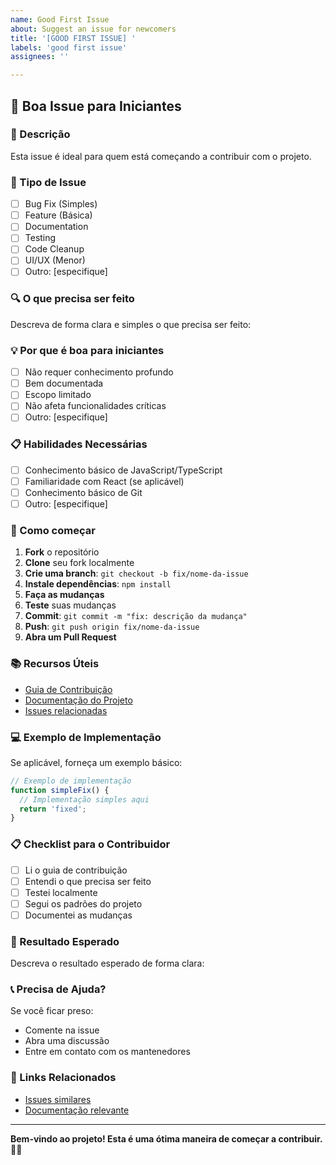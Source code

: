 ```yaml
---
name: Good First Issue
about: Suggest an issue for newcomers
title: '[GOOD FIRST ISSUE] '
labels: 'good first issue'
assignees: ''

---
```


## 🌟 Boa Issue para Iniciantes

### 📝 Descrição

Esta issue é ideal para quem está começando a contribuir com o projeto.

### 🎯 Tipo de Issue

- [ ] Bug Fix (Simples)
- [ ] Feature (Básica)
- [ ] Documentation
- [ ] Testing
- [ ] Code Cleanup
- [ ] UI/UX (Menor)
- [ ] Outro: [especifique]

### 🔍 O que precisa ser feito

Descreva de forma clara e simples o que precisa ser feito:

### 💡 Por que é boa para iniciantes

- [ ] Não requer conhecimento profundo
- [ ] Bem documentada
- [ ] Escopo limitado
- [ ] Não afeta funcionalidades críticas
- [ ] Outro: [especifique]

### 📋 Habilidades Necessárias

- [ ] Conhecimento básico de JavaScript/TypeScript
- [ ] Familiaridade com React (se aplicável)
- [ ] Conhecimento básico de Git
- [ ] Outro: [especifique]

### 🔧 Como começar

1. **Fork** o repositório
2. **Clone** seu fork localmente
3. **Crie uma branch**: `git checkout -b fix/nome-da-issue`
4. **Instale dependências**: `npm install`
5. **Faça as mudanças**
6. **Teste** suas mudanças
7. **Commit**: `git commit -m "fix: descrição da mudança"`
8. **Push**: `git push origin fix/nome-da-issue`
9. **Abra um Pull Request**

### 📚 Recursos Úteis

- [Guia de Contribuição](https://github.com/seu-usuario/traffic-manager-hub/blob/main/.github/CONTRIBUTING.md)
- [Documentação do Projeto](https://github.com/seu-usuario/traffic-manager-hub#readme)
- [Issues relacionadas](#)

### 💻 Exemplo de Implementação

Se aplicável, forneça um exemplo básico:

```javascript
// Exemplo de implementação
function simpleFix() {
  // Implementação simples aqui
  return 'fixed';
}
```

### 📋 Checklist para o Contribuidor

- [ ] Li o guia de contribuição
- [ ] Entendi o que precisa ser feito
- [ ] Testei localmente
- [ ] Segui os padrões do projeto
- [ ] Documentei as mudanças

### 🎯 Resultado Esperado

Descreva o resultado esperado de forma clara:

### 📞 Precisa de Ajuda?

Se você ficar preso:
- Comente na issue
- Abra uma discussão
- Entre em contato com os mantenedores

### 🔗 Links Relacionados

- [Issues similares](#)
- [Documentação relevante](#)

---

**Bem-vindo ao projeto! Esta é uma ótima maneira de começar a contribuir. 🌟✨**
